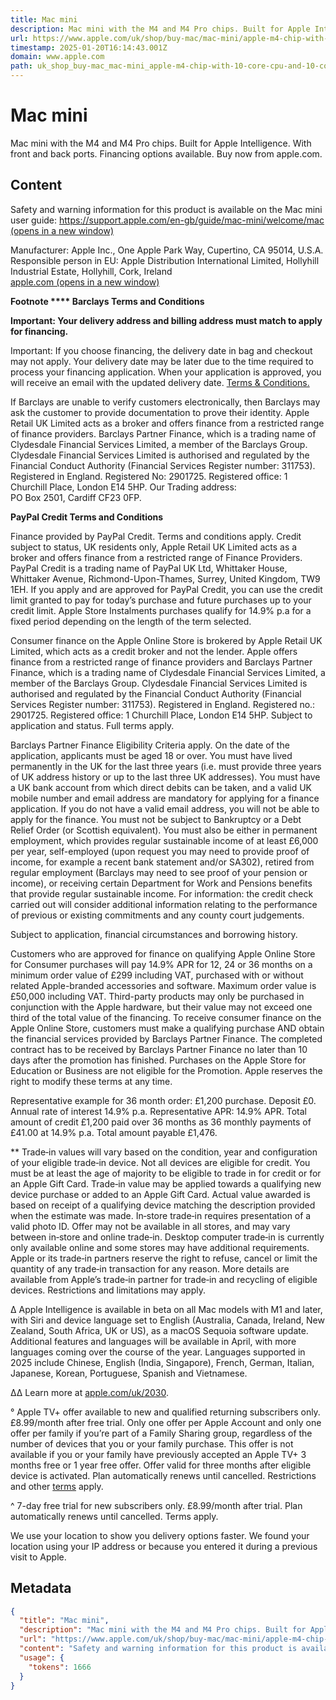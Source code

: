 ```yaml
---
title: Mac mini
description: Mac mini with the M4 and M4 Pro chips. Built for Apple Intelligence. With front and back ports. Financing options available. Buy now from apple.com.
url: https://www.apple.com/uk/shop/buy-mac/mac-mini/apple-m4-chip-with-10-core-cpu-and-10-core-gpu-16gb-memory-256gb
timestamp: 2025-01-20T16:14:43.001Z
domain: www.apple.com
path: uk_shop_buy-mac_mac-mini_apple-m4-chip-with-10-core-cpu-and-10-core-gpu-16gb-memory-256gb
---
```


# Mac mini


Mac mini with the M4 and M4 Pro chips. Built for Apple Intelligence. With front and back ports. Financing options available. Buy now from apple.com.


## Content

Safety and warning information for this product is available on the Mac mini user guide: [https://support.apple.com/en-gb/guide/mac-mini/welcome/mac (opens in a new window)](https://support.apple.com/en-gb/guide/mac-mini/welcome/mac)

Manufacturer: Apple Inc., One Apple Park Way, Cupertino, CA 95014, U.S.A.  
Responsible person in EU: Apple Distribution International Limited, Hollyhill Industrial Estate, Hollyhill, Cork, Ireland  
[apple.com (opens in a new window)](https://apple.com/)

**Footnote \*\*\*\* Barclays Terms and Conditions**

**Important: Your delivery address and billing address must match to apply for financing.**

Important: If you choose financing, the delivery date in bag and checkout may not apply. Your delivery date may be later due to the time required to process your financing application. When your application is approved, you will receive an email with the updated delivery date. [Terms & Conditions.](https://www.apple.com/uk/shop/browse/financing/terms)

If Barclays are unable to verify customers electronically, then Barclays may ask the customer to provide documentation to prove their identity. Apple Retail UK Limited acts as a broker and offers finance from a restricted range of finance providers. Barclays Partner Finance, which is a trading name of Clydesdale Financial Services Limited, a member of the Barclays Group. Clydesdale Financial Services Limited is authorised and regulated by the Financial Conduct Authority (Financial Services Register number: 311753). Registered in England. Registered No: 2901725. Registered office: 1 Churchill Place, London E14 5HP. Our Trading address: PO Box 2501, Cardiff CF23 0FP.

**PayPal Credit Terms and Conditions**

Finance provided by PayPal Credit. Terms and conditions apply. Credit subject to status, UK residents only, Apple Retail UK Limited acts as a broker and offers finance from a restricted range of Finance Providers. PayPal Credit is a trading name of PayPal UK Ltd, Whittaker House, Whittaker Avenue, Richmond-Upon-Thames, Surrey, United Kingdom, TW9 1EH. If you apply and are approved for PayPal Credit, you can use the credit limit granted to pay for today’s purchase and future purchases up to your credit limit. Apple Store Instalments purchases qualify for 14.9% p.a for a fixed period depending on the length of the term selected.

Consumer finance on the Apple Online Store is brokered by Apple Retail UK Limited, which acts as a credit broker and not the lender. Apple offers finance from a restricted range of finance providers and Barclays Partner Finance, which is a trading name of Clydesdale Financial Services Limited, a member of the Barclays Group. Clydesdale Financial Services Limited is authorised and regulated by the Financial Conduct Authority (Financial Services Register number: 311753). Registered in England. Registered no.: 2901725. Registered office: 1 Churchill Place, London E14 5HP. Subject to application and status. Full terms apply.

Barclays Partner Finance Eligibility Criteria apply. On the date of the application, applicants must be aged 18 or over. You must have lived permanently in the UK for the last three years (i.e. must provide three years of UK address history or up to the last three UK addresses). You must have a UK bank account from which direct debits can be taken, and a valid UK mobile number and email address are mandatory for applying for a finance application. If you do not have a valid email address, you will not be able to apply for the finance. You must not be subject to Bankruptcy or a Debt Relief Order (or Scottish equivalent). You must also be either in permanent employment, which provides regular sustainable income of at least £6,000 per year, self-employed (upon request you may need to provide proof of income, for example a recent bank statement and/or SA302), retired from regular employment (Barclays may need to see proof of your pension or income), or receiving certain Department for Work and Pensions benefits that provide regular sustainable income. For information: the credit check carried out will consider additional information relating to the performance of previous or existing commitments and any county court judgements.

Subject to application, financial circumstances and borrowing history.

Customers who are approved for finance on qualifying Apple Online Store for Consumer purchases will pay 14.9% APR for 12, 24 or 36 months on a minimum order value of £299 including VAT, purchased with or without related Apple-branded accessories and software. Maximum order value is £50,000 including VAT. Third-party products may only be purchased in conjunction with the Apple hardware, but their value may not exceed one third of the total value of the financing. To receive consumer finance on the Apple Online Store, customers must make a qualifying purchase AND obtain the financial services provided by Barclays Partner Finance. The completed contract has to be received by Barclays Partner Finance no later than 10 days after the promotion has finished. Purchases on the Apple Store for Education or Business are not eligible for the Promotion. Apple reserves the right to modify these terms at any time.

Representative example for 36 month order: £1,200 purchase. Deposit £0. Annual rate of interest 14.9% p.a. Representative APR: 14.9% APR. Total amount of credit £1,200 paid over 36 months as 36 monthly payments of £41.00 at 14.9% p.a. Total amount payable £1,476.

\*\* Trade‑in values will vary based on the condition, year and configuration of your eligible trade‑in device. Not all devices are eligible for credit. You must be at least the age of majority to be eligible to trade in for credit or for an Apple Gift Card. Trade‑in value may be applied towards a qualifying new device purchase or added to an Apple Gift Card. Actual value awarded is based on receipt of a qualifying device matching the description provided when the estimate was made. In‑store trade‑in requires presentation of a valid photo ID. Offer may not be available in all stores, and may vary between in‑store and online trade‑in. Desktop computer trade‑in is currently only available online and some stores may have additional requirements. Apple or its trade‑in partners reserve the right to refuse, cancel or limit the quantity of any trade‑in transaction for any reason. More details are available from Apple’s trade‑in partner for trade‑in and recycling of eligible devices. Restrictions and limitations may apply.

∆ Apple Intelligence is available in beta on all Mac models with M1 and later, with Siri and device language set to English (Australia, Canada, Ireland, New Zealand, South Africa, UK or US), as a macOS Sequoia software update. Additional features and languages will be available in April, with more languages coming over the course of the year. Languages supported in 2025 include Chinese, English (India, Singapore), French, German, Italian, Japanese, Korean, Portuguese, Spanish and Vietnamese.

∆∆ Learn more at [apple.com/uk/2030](https://www.apple.com/uk/2030).

° Apple TV+ offer available to new and qualified returning subscribers only. £8.99/month after free trial. Only one offer per Apple Account and only one offer per family if you’re part of a Family Sharing group, regardless of the number of devices that you or your family purchase. This offer is not available if you or your family have previously accepted an Apple TV+ 3 months free or 1 year free offer. Offer valid for three months after eligible device is activated. Plan automatically renews until cancelled. Restrictions and other [terms](https://www.apple.com/uk/promo) apply.

^ 7-day free trial for new subscribers only. £8.99/month after trial. Plan automatically renews until cancelled. Terms apply.

We use your location to show you delivery options faster. We found your location using your IP address or because you entered it during a previous visit to Apple.

## Metadata

```json
{
  "title": "Mac mini",
  "description": "Mac mini with the M4 and M4 Pro chips. Built for Apple Intelligence. With front and back ports. Financing options available. Buy now from apple.com.",
  "url": "https://www.apple.com/uk/shop/buy-mac/mac-mini/apple-m4-chip-with-10-core-cpu-and-10-core-gpu-16gb-memory-256gb",
  "content": "Safety and warning information for this product is available on the Mac mini user guide: [https://support.apple.com/en-gb/guide/mac-mini/welcome/mac (opens in a new window)](https://support.apple.com/en-gb/guide/mac-mini/welcome/mac)\n\nManufacturer: Apple Inc., One Apple Park Way, Cupertino, CA 95014, U.S.A.  \nResponsible person in EU: Apple Distribution International Limited, Hollyhill Industrial Estate, Hollyhill, Cork, Ireland  \n[apple.com (opens in a new window)](https://apple.com/)\n\n**Footnote \\*\\*\\*\\* Barclays Terms and Conditions**\n\n**Important: Your delivery address and billing address must match to apply for financing.**\n\nImportant: If you choose financing, the delivery date in bag and checkout may not apply. Your delivery date may be later due to the time required to process your financing application. When your application is approved, you will receive an email with the updated delivery date. [Terms & Conditions.](https://www.apple.com/uk/shop/browse/financing/terms)\n\nIf Barclays are unable to verify customers electronically, then Barclays may ask the customer to provide documentation to prove their identity. Apple Retail UK Limited acts as a broker and offers finance from a restricted range of finance providers. Barclays Partner Finance, which is a trading name of Clydesdale Financial Services Limited, a member of the Barclays Group. Clydesdale Financial Services Limited is authorised and regulated by the Financial Conduct Authority (Financial Services Register number: 311753). Registered in England. Registered No: 2901725. Registered office: 1 Churchill Place, London E14 5HP. Our Trading address: PO Box 2501, Cardiff CF23 0FP.\n\n**PayPal Credit Terms and Conditions**\n\nFinance provided by PayPal Credit. Terms and conditions apply. Credit subject to status, UK residents only, Apple Retail UK Limited acts as a broker and offers finance from a restricted range of Finance Providers. PayPal Credit is a trading name of PayPal UK Ltd, Whittaker House, Whittaker Avenue, Richmond-Upon-Thames, Surrey, United Kingdom, TW9 1EH. If you apply and are approved for PayPal Credit, you can use the credit limit granted to pay for today’s purchase and future purchases up to your credit limit. Apple Store Instalments purchases qualify for 14.9% p.a for a fixed period depending on the length of the term selected.\n\nConsumer finance on the Apple Online Store is brokered by Apple Retail UK Limited, which acts as a credit broker and not the lender. Apple offers finance from a restricted range of finance providers and Barclays Partner Finance, which is a trading name of Clydesdale Financial Services Limited, a member of the Barclays Group. Clydesdale Financial Services Limited is authorised and regulated by the Financial Conduct Authority (Financial Services Register number: 311753). Registered in England. Registered no.: 2901725. Registered office: 1 Churchill Place, London E14 5HP. Subject to application and status. Full terms apply.\n\nBarclays Partner Finance Eligibility Criteria apply. On the date of the application, applicants must be aged 18 or over. You must have lived permanently in the UK for the last three years (i.e. must provide three years of UK address history or up to the last three UK addresses). You must have a UK bank account from which direct debits can be taken, and a valid UK mobile number and email address are mandatory for applying for a finance application. If you do not have a valid email address, you will not be able to apply for the finance. You must not be subject to Bankruptcy or a Debt Relief Order (or Scottish equivalent). You must also be either in permanent employment, which provides regular sustainable income of at least £6,000 per year, self-employed (upon request you may need to provide proof of income, for example a recent bank statement and/or SA302), retired from regular employment (Barclays may need to see proof of your pension or income), or receiving certain Department for Work and Pensions benefits that provide regular sustainable income. For information: the credit check carried out will consider additional information relating to the performance of previous or existing commitments and any county court judgements.\n\nSubject to application, financial circumstances and borrowing history.\n\nCustomers who are approved for finance on qualifying Apple Online Store for Consumer purchases will pay 14.9% APR for 12, 24 or 36 months on a minimum order value of £299 including VAT, purchased with or without related Apple-branded accessories and software. Maximum order value is £50,000 including VAT. Third-party products may only be purchased in conjunction with the Apple hardware, but their value may not exceed one third of the total value of the financing. To receive consumer finance on the Apple Online Store, customers must make a qualifying purchase AND obtain the financial services provided by Barclays Partner Finance. The completed contract has to be received by Barclays Partner Finance no later than 10 days after the promotion has finished. Purchases on the Apple Store for Education or Business are not eligible for the Promotion. Apple reserves the right to modify these terms at any time.\n\nRepresentative example for 36 month order: £1,200 purchase. Deposit £0. Annual rate of interest 14.9% p.a. Representative APR: 14.9% APR. Total amount of credit £1,200 paid over 36 months as 36 monthly payments of £41.00 at 14.9% p.a. Total amount payable £1,476.\n\n\\*\\* Trade‑in values will vary based on the condition, year and configuration of your eligible trade‑in device. Not all devices are eligible for credit. You must be at least the age of majority to be eligible to trade in for credit or for an Apple Gift Card. Trade‑in value may be applied towards a qualifying new device purchase or added to an Apple Gift Card. Actual value awarded is based on receipt of a qualifying device matching the description provided when the estimate was made. In‑store trade‑in requires presentation of a valid photo ID. Offer may not be available in all stores, and may vary between in‑store and online trade‑in. Desktop computer trade‑in is currently only available online and some stores may have additional requirements. Apple or its trade‑in partners reserve the right to refuse, cancel or limit the quantity of any trade‑in transaction for any reason. More details are available from Apple’s trade‑in partner for trade‑in and recycling of eligible devices. Restrictions and limitations may apply.\n\n∆ Apple Intelligence is available in beta on all Mac models with M1 and later, with Siri and device language set to English (Australia, Canada, Ireland, New Zealand, South Africa, UK or US), as a macOS Sequoia software update. Additional features and languages will be available in April, with more languages coming over the course of the year. Languages supported in 2025 include Chinese, English (India, Singapore), French, German, Italian, Japanese, Korean, Portuguese, Spanish and Vietnamese.\n\n∆∆ Learn more at [apple.com/uk/2030](https://www.apple.com/uk/2030).\n\n° Apple TV+ offer available to new and qualified returning subscribers only. £8.99/month after free trial. Only one offer per Apple Account and only one offer per family if you’re part of a Family Sharing group, regardless of the number of devices that you or your family purchase. This offer is not available if you or your family have previously accepted an Apple TV+ 3 months free or 1 year free offer. Offer valid for three months after eligible device is activated. Plan automatically renews until cancelled. Restrictions and other [terms](https://www.apple.com/uk/promo) apply.\n\n^ 7-day free trial for new subscribers only. £8.99/month after trial. Plan automatically renews until cancelled. Terms apply.\n\nWe use your location to show you delivery options faster. We found your location using your IP address or because you entered it during a previous visit to Apple.",
  "usage": {
    "tokens": 1666
  }
}
```
